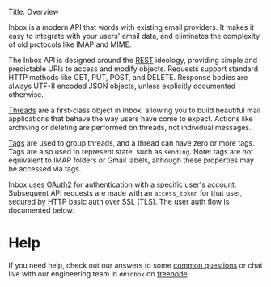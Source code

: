 Title:   Overview

Inbox is a modern API that words with existing email providers. It makes it easy to integrate with your users' email data, and eliminates the complexity of old protocols like IMAP and MIME. 

The Inbox API is designed around the [REST](http://en.wikipedia.org/wiki/Representational_State_Transfer) ideology, providing simple and predictable URIs to access and modify objects. Requests support standard HTTP methods like GET, PUT, POST, and DELETE. Response bodies are always UTF-8 encoded JSON objects, unless explicitly documented otherwise.

[Threads](#threads) are a first-class object in Inbox, allowing you to build beautiful mail applications that behave the way users have come to expect. Actions like archiving or deleting are performed on threads, not individual messages.

[Tags](#tags) are used to group threads, and a thread can have zero or more tags. Tags are also used to represent state, such as `sending`. Note: tags are not equivalent to IMAP folders or Gmail labels, although these properties may be accessed via tags.

Inbox uses [OAuth2](http://oauth.net/documentation/getting-started/) for authentication with a specific user's account. Subsequent API requests are made with an `access_token` for that user, secured by HTTP basic auth over SSL (TLS). The user auth flow is documented below.

# Help

If you need help, check out our answers to some [common questions](#FAQ) or chat live with our engineering team in `##inbox` on [freenode](http://webchat.freenode.net/).
